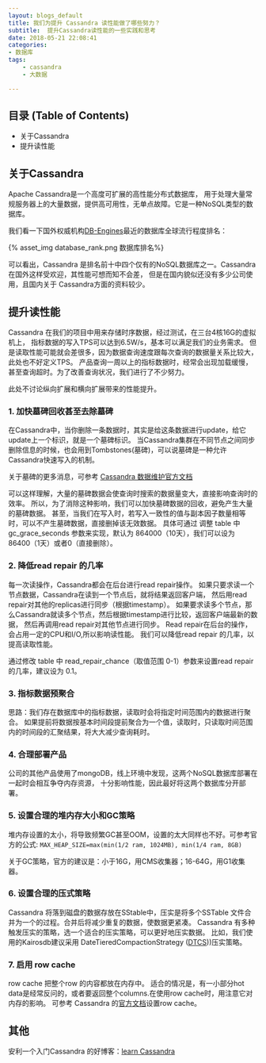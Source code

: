 ```yaml
---
layout: blogs_default
title: 我们为提升 Cassandra 读性能做了哪些努力？ 
subtitle:  提升Cassandra读性能的一些实践和思考
date: 2018-05-21 22:08:41
categories:
- 数据库
tags:
    - cassandra
    - 大数据

---
```




 **目录 (Table of Contents)**
------------------------------------------------

+ 关于Cassandra
+ 提升读性能



## 关于Cassandra
Apache Cassandra是一个高度可扩展的高性能分布式数据库，
用于处理大量常规服务器上的大量数据，提供高可用性，无单点故障。它是一种NoSQL类型的数据库。

我们看一下国外权威机构[DB-Engines](https://db-engines.com/en/ranking)最近的数据库全球流行程度排名：

{% asset_img  database_rank.png 数据库排名%}

可以看出，Cassandra 是排名前十中四个仅有的NoSQL数据库之一。Cassandra在国外这样受欢迎，其性能可想而知不会差，
但是在国内貌似还没有多少公司使用，且国内关于 Cassandra方面的资料较少。


## 提升读性能

Cassandra 在我们的项目中用来存储时序数据，经过测试，在三台4核16G的虚拟机上，
指标数据的写入TPS可以达到6.5W/s，基本可以满足我们的业务需求。
但是读取性能可能就会差很多，因为数据查询速度跟每次查询的数据量关系比较大，此处也不好定义TPS。
产品查询一周以上的指标数据时，经常会出现加载缓慢，甚至查询超时。为了改善查询状况，我们进行了不少努力。

此处不讨论纵向扩展和横向扩展带来的性能提升。

### 1. 加快墓碑回收甚至去除墓碑
在Cassandra中，当你删除一条数据时，其实是给这条数据进行update，给它update上一个标识，就是一个墓碑标识。
 当Cassandra集群在不同节点之间同步删除信息的时候，也会用到Tombstones(墓碑)，可以说墓碑是一种允许Cassandra快速写入的机制。

关于墓碑的更多消息，可参考 [Cassandra 数据维护官方文档](https://docs.datastax.com/en/Cassandra/3.0/Cassandra/dml/dmlHowDataMaintain.html)
 
可以这样理解，大量的墓碑数据会使查询时搜索的数据量变大，直接影响查询时的效率。
所以，为了消除这种影响，我们可以加快墓碑数据的回收，避免产生大量的墓碑数据。
甚至，当我们在写入时，若写入一致性的值与副本因子数量相等时，可以不产生墓碑数据，直接删掉该无效数据。
具体可通过 调整 table 中 gc_grace_seconds 参数来实现，默认为 864000（10天），我们可以设为 86400（1天）或者0（直接删除）。

### 2. 降低read repair 的几率
每一次读操作，Cassandra都会在后台进行read repair操作。
如果只要求读一个节点数据，Cassandra在读到一个节点后，就将结果返回客户端，
然后用read repair对其他的replicas进行同步（根据timestamp）。
如果要求读多个节点，那么Cassandra就读多个节点，然后根据timestamp进行比较，返回客户端最新的数据，
然后再调用read repair对其他节点进行同步。
Read repair在后台的操作，会占用一定的CPU和I/O,所以影响读性能。
我们可以降低read repair 的几率，以提高读取性能。

通过修改 table 中 read_repair_chance（取值范围 0-1）参数来设置read repair 的几率，建议设为 0.1。

### 3. 指标数据预聚合
思路：我们存在数据库中的指标数据，读取时会将指定时间范围内的数据进行聚合。
如果提前将数据按基本时间段提前聚合为一个值，读取时，只读取时间范围内的时间段的汇聚结果，将大大减少查询耗时。

### 4. 合理部署产品
公司的其他产品使用了mongoDB，线上环境中发现，这两个NoSQL数据库部署在一起时会相互争夺内存资源，
十分影响性能，因此最好将这两个数据库分开部署。

### 5. 设置合理的堆内存大小和GC策略
堆内存设置的太小，将导致频繁GC甚至OOM，设置的太大同样也不好。可参考官方的公式:
``MAX_HEAP_SIZE=max(min(1/2 ram, 1024MB), min(1/4 ram, 8GB)``

关于GC策略，官方的建议是：小于16G，用CMS收集器；16-64G，用G1收集器。

### 6. 设置合理的压式策略
Cassandra 将落到磁盘的数据存放在SStable中，压实是将多个SSTable 文件合并为一个的过程。合并后将减少重复的数据，使数据更紧凑。
Cassandra 有多种触发压实的策略，选一个适合的压实策略，可以更好地压实数据。
比如，我们使用的Kairosdb建议采用 DateTieredCompactionStrategy ([DTCS](https://docs.datastax.com/en/cassandra/3.0/cassandra/dml/dmlHowDataMaintain.html#dmlHowDataMaintain__dtcs-compaction)))压实策略。

### 7. 启用 row cache
row cache 把整个row 的内容都放在内存中。
适合的情况是，有一小部分hot data是经常反问的，或者要返回整个columns.在使用row cache时，用注意它对内存的影响。
可参考 Cassandra 的[官方文档](https://docs.datastax.com/en/cassandra/3.0/cassandra/operations/opsConfiguringCaches.html)设置row cache。



## 其他

安利一个入门Cassandra 的好博客：[learn Cassandra](http://teddymaef.github.io/learnCassandra/cn/)

